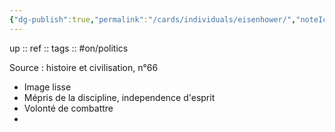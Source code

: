 ```yaml
---
{"dg-publish":true,"permalink":"/cards/individuals/eisenhower/","noteIcon":"","created":"2022-12-22T17:17:18.482+01:00","updated":"2023-02-19T16:10:57.639+01:00"}
---
```


up :: 
ref :: 
tags :: #on/politics 

Source : histoire et civilisation, n°66

- Image lisse 
- Mépris de la discipline, independence d'esprit 
- Volonté de combattre 
- 